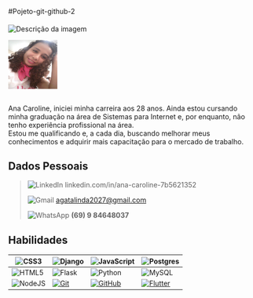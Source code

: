 #Pojeto-git-github-2<br><br>
<img align="center" padding="0" alt="Descrição da imagem" src="https://tempodeinovacao.com.br/wp-content/uploads/2020/10/Programacao.jpg" width="500" height="150">

<img align="center" padding="0" alt="perfil pessoal" src="imagem/perfil_pessoal.jpg" width="100" height="100">
<br>
<br>

Ana Caroline,
iniciei minha carreira aos 28 anos. Ainda estou cursando minha graduação na área de Sistemas para Internet e,
por enquanto, não tenho experiência profissional na área.<br> Estou me qualificando e,
a cada dia, buscando melhorar meus conhecimentos e adquirir mais capacitação para o mercado de trabalho.<br>

## Dados Pessoais 

>![LinkedIn](https://custom-icon-badges.demolab.com/badge/LinkedIn-0A66C2?logo=linkedin-white&logoColor=fff)
>linkedin.com/in/ana-caroline-7b5621352 <br>
>
>![Gmail](https://img.shields.io/badge/Gmail-D14836?logo=gmail&logoColor=white)
>agatalinda2027@gmail.com<br>
>
>![WhatsApp](https://img.shields.io/badge/WhatsApp-25D366?logo=whatsapp&logoColor=white)
>**(69) 9 84648037**



## Habilidades

|![CSS3](https://img.shields.io/badge/CSS3-1572B6?style=for-the-badge&logo=css3&logoColor=white)| ![Django](https://img.shields.io/badge/Django-%23092E20.svg?logo=django&logoColor=white)|![JavaScript](https://img.shields.io/badge/JavaScript-F7DF1E?logo=javascript&logoColor=000)<br>|![Postgres](https://img.shields.io/badge/Postgres-%23316192.svg?logo=postgresql&logoColor=white)|
|----------|----------|----------|----------|
| ![HTML5](https://img.shields.io/badge/HTML5-E34F26?style=for-the-badge&logo=html5&logoColor=white) | ![Flask](https://img.shields.io/badge/Flask-000?logo=flask&logoColor=fff) |![Python](https://img.shields.io/badge/Python-3776AB?logo=python&logoColor=fff) |![MySQL](https://img.shields.io/badge/MySQL-4479A1?logo=mysql&logoColor=fff)|
| ![NodeJS](https://img.shields.io/badge/Node.js-6DA55F?logo=node.js&logoColor=white) | [![Git](https://img.shields.io/badge/Git-F05032?logo=git&logoColor=fff)](#) |[![GitHub](https://img.shields.io/badge/GitHub-%23121011.svg?logo=github&logoColor=white)](#) |[![Flutter](https://img.shields.io/badge/Flutter-02569B?logo=flutter&logoColor=fff)](#)

